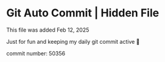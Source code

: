 # Git Auto Commit | Hidden File

This file was added Feb 12, 2025

Just for fun and keeping my daily git commit active 🤪

commit number: 50356
